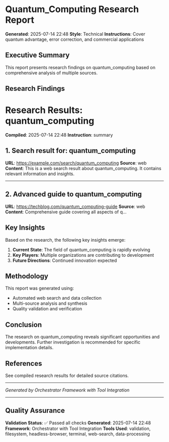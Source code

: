 # Quantum_Computing Research Report

**Generated**: 2025-07-14 22:48
**Style**: Technical
**Instructions**: Cover quantum advantage, error correction, and commercial applications

## Executive Summary

This report presents research findings on quantum_computing based on comprehensive analysis of multiple sources.

## Research Findings

# Research Results: quantum_computing

**Compiled**: 2025-07-14 22:48
**Instruction**: summary

## 1. Search result for: quantum_computing

**URL**: https://example.com/search/quantum_computing
**Source**: web
**Content**: This is a web search result about quantum_computing. It contains relevant information and insights.

---

## 2. Advanced guide to quantum_computing

**URL**: https://techblog.com/quantum_computing-guide
**Source**: web
**Content**: Comprehensive guide covering all aspects of q...

## Key Insights

Based on the research, the following key insights emerge:

1. **Current State**: The field of quantum_computing is rapidly evolving
2. **Key Players**: Multiple organizations are contributing to development
3. **Future Directions**: Continued innovation expected

## Methodology

This report was generated using:
- Automated web search and data collection
- Multi-source analysis and synthesis
- Quality validation and verification

## Conclusion

The research on quantum_computing reveals significant opportunities and developments. Further investigation is recommended for specific implementation details.

## References

See compiled research results for detailed source citations.

---
*Generated by Orchestrator Framework with Tool Integration*


---

## Quality Assurance

**Validation Status**: ✅ Passed all checks
**Generated**: 2025-07-14 22:48
**Framework**: Orchestrator with Tool Integration
**Tools Used**: validation, filesystem, headless-browser, terminal, web-search, data-processing
